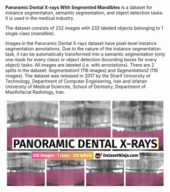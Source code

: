 **Panoramic Dental X-rays With Segmented Mandibles** is a dataset for instance segmentation, semantic segmentation, and object detection tasks. It is used in the medical industry. 

The dataset consists of 232 images with 232 labeled objects belonging to 1 single class (*mandible*).

Images in the Panoramic Dental X-rays dataset have pixel-level instance segmentation annotations. Due to the nature of the instance segmentation task, it can be automatically transformed into a semantic segmentation (only one mask for every class) or object detection (bounding boxes for every object) tasks. All images are labeled (i.e. with annotations). There are 2 splits in the dataset: *Segmentation1* (116 images) and *Segmentation2* (116 images). The dataset was released in 2017 by the Sharif University of Technology, Department of Computer Engineering, Iran and Isfahan University of Medical Sciences, School of Dentistry, Department of Maxillofacial Radiology, Iran.

<img src="https://github.com/dataset-ninja/dental-panoramic-x-rays/raw/main/visualizations/poster.png">

